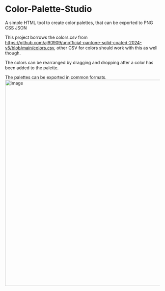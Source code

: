 # Color-Palette-Studio
A simple HTML tool to create color palettes, that can be exported to PNG CSS JSON

This project borrows the colors.csv from https://github.com/aj90909/unofficial-pantone-solid-coated-2024-v5/blob/main/colors.csv, other CSV for colors should work with this as well though.

The colors can be rearranged by dragging and dropping after a color has been added to the palette.

The palettes can be exported in common formats.
<img width="1017" height="672" alt="image" src="https://github.com/user-attachments/assets/eede837e-0890-4224-81ef-3151a59c806a" />
